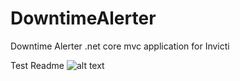 # DowntimeAlerter
Downtime Alerter .net core mvc application for Invicti

Test Readme
![alt text](https://user-images.githubusercontent.com/6920376/137645600-86ef6cfb-ad57-4593-a1b4-adc165fc9243.png)
